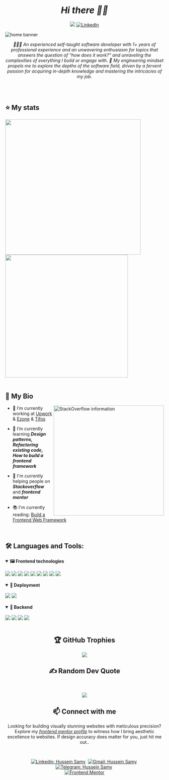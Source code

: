 <h1 align="center"><i>Hi there 👋🏻</i></h1>

<div align="center">
  
 [![](https://visitcount.itsvg.in/api?id=husseinsamy&icon=6&color=0)](https://visitcount.itsvg.in)
 [![LinkedIn](https://img.shields.io/badge/LinkedIn-%230077B5.svg?logo=linkedin&logoColor=white)](https://linkedin.com/in/hussein-samy)
</div>

![home banner](https://github.com/HusseinSamy/husseinSamy/assets/82336571/3883b429-ef24-47dd-9266-f64894c1254b)

<div align="center">
  
<i align="center">🧑🏽‍💻 An experienced self-taught software developer with 1+ years of professional experience and an unwavering enthusiasm for topics that answers the question of "how does it work?" and unraveling the complexities of everything I build or engage with. 📐 My engineering mindset propels me to explore the depths of the software field, driven by a fervent passion for acquiring in-depth knowledge and mastering the intricacies of my job.</i>
</div>

##

<br>

## ⭐️ My stats


<div align="start">
  
<img width="430" src="https://github-readme-streak-stats.herokuapp.com/?user=husseinsamy&theme=swift&hide_border=false"/>
<img width="390" src="https://github-readme-stats.vercel.app/api?username=husseinsamy&theme=swift&hide_border=false&include_all_commits=true&count_private=true"/>

</div>

<br>


<h2>📝 My Bio</h2>

<a href="https://stackoverflow.com/users/15587805/pixd">  
  <img width="350" align="right" alt="StackOverflow information" src="https://stackoverflow-badge.herokuapp.com/api/StackOverflowBadge/15587805" style="max-width: 100%;">
</a>

  <div width="50%">
    
  - 💼 I’m currently working at [Upwork](https://www.upwork.com/freelancers/~01dd32e60eb083d581) & [Ezone](https://www.ezone.ly) & [Tifos](https://www.tifos.net)
  
  - 🌱 I’m currently learning **_Design patterns, Refactoring existing code, How to build a frontend framework_**

  - 💬 I'm currently helping people on **_Stackoverflow_** and **_frontend mentor_**

  - 📚 I'm currently reading: [Build a Frontend Web Framework](https://www.manning.com/books/build-a-frontend-web-framework-from-scratch)
  </div>

</div>
  
</div>


<br> 


## 🛠 Languages and Tools:
<div>
  <details open>
  <summary><b>🖼 Frontend technologies</b></summary>
  <br>
    
  <img src="https://img.shields.io/badge/Angular-DD0031?style=for-the-badge&logo=angular&logoColor=white"/>
  <img src="https://img.shields.io/badge/React-20232A?style=for-the-badge&logo=react&logoColor=61DAFB"/>
  <img src="https://img.shields.io/badge/HTML5-E34F26?style=for-the-badge&logo=html5&logoColor=white"/>
  <img src="https://img.shields.io/badge/CSS3-1572B6?style=for-the-badge&logo=css3&logoColor=white"/>
  <img src="https://img.shields.io/badge/TypeScript-007ACC?style=for-the-badge&logo=typescript&logoColor=white"/>
  <img src="https://img.shields.io/badge/JavaScript-F7DF1E?style=for-the-badge&logo=JavaScript&logoColor=white"/>
  <img src="https://img.shields.io/badge/Bootstrap-563D7C?style=for-the-badge&logo=bootstrap&logoColor=white"/>
  <img src="https://img.shields.io/badge/Tailwind_CSS-38B2AC?style=for-the-badge&logo=tailwind-css&logoColor=white"/>
  <img src="https://img.shields.io/badge/npm-CB3837?style=for-the-badge&logo=npm&logoColor=white"/>
  
  </details>

<br>

  <details open>
  <summary><b>🚀 Deployment</b></summary>
  <br>
    
  <img src="https://img.shields.io/badge/Amazon_AWS-232F3E?style=for-the-badge&logo=amazon-aws&logoColor=white"/>
  <img src="https://img.shields.io/badge/Netlify-00C7B7?style=for-the-badge&logo=netlify&logoColor=white"/>
  
  </details>

<br>

  <details open>
  <summary><b>🤖 Backend</b></summary>
  <br>
    
  <img src="https://img.shields.io/badge/Node.js-43853D?style=for-the-badge&logo=node.js&logoColor=white"/>
  <img src="https://img.shields.io/badge/Express.js-404D59?style=for-the-badge"/>
  <img src="https://img.shields.io/badge/MySQL-00000F?style=for-the-badge&logo=mysql&logoColor=white"/>
  <img src="https://img.shields.io/badge/MongoDB-4EA94B?style=for-the-badge&logo=mongodb&logoColor=white"/>
  
  
  </details>  
  
  <br>

</div>


<h2 align="center">🏆 GitHub Trophies </h2>
<div align="center">
  
![](https://github-profile-trophy.vercel.app/?username=husseinsamy&theme=apprentice&no-frame=false&no-bg=false&margin-w=4)
</div>

<h2 align="center"> ✍️ Random Dev Quote</h2>
<br>
<div align="center">
  
![](https://quotes-github-readme.vercel.app/api?type=horizontal&theme=gruvbox)
</div>


<h2 align="center"> 📫 Connect with me</h2>

<p align="center" margin="40px">
  Looking for building visually stunning websites with meticulous precision? Explore my <a href="https://www.frontendmentor.io/profile/HusseinSamy"><i>frontend mentor profile</i></a> to witness how I bring aesthetic excellence to websites. If design accuracy does matter for you, just hit me out..

</p>

<br>

<div align="center">
    
[![Linkedin: Hussein Samy](https://img.shields.io/badge/-linkedin-blue?style=for-the-badge&logo=Linkedin&logoColor=white&link=https://www.linkedin.com/in/hussein-samy)](https://www.linkedin.com/in/hussein-samy)&nbsp;
[![Gmail: Hussein Samy](https://img.shields.io/badge/-gmail-red?style=for-the-badge&logo=Gmail&logoColor=white&link=mailto:hussein.samy02@gmail.com)](mailto:hussein.samy02@gmail.com)&nbsp;
[![Telegram: Hussein Samy](https://img.shields.io/badge/-telegram-blue?style=for-the-badge&logo=Telegram&logoColor=white&link=https://www.t.me/hussein_samy02)](https://www.t.me/hussein_samy02)&nbsp;
<br>
[![Frontend Mentor](https://img.shields.io/badge/-Frontend%20Mentor-5F3DC4?style=for-the-badge&logo=FrontendMentor&logoColor=white&link=https://www.frontendmentor.io/profile/HusseinSamy)](https://www.frontendmentor.io/profile/HusseinSamy)

</div>
